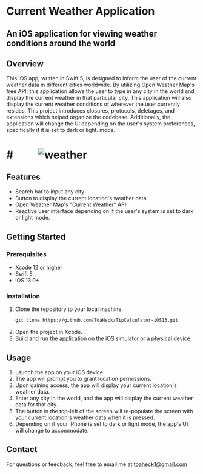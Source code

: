# Current Weather Application
## An iOS application for viewing weather conditions around the world

## Overview

This iOS app, written in Swift 5, is designed to inform the user of the current weather data in different cities worldwide. By utilizing Open Weather Map's free API, this application allows the user to type in any city in the world and display the current weather in that particular city. This application will also display the current weather conditions of wherever the user currently resides. This project introduces closures, protocols, deletages, and extensions which helped organize the codebase. Additionally, the application will change the UI depending on the user's system preferences, specifically if it is set to dark or light. mode.

# # &nbsp;&nbsp;&nbsp;&nbsp;&nbsp;&nbsp;&nbsp;&nbsp; ![weather](https://github.com/ToaHeck/Weather-App-iOS13/assets/91290295/8ddcfcd9-b39c-4985-a5c9-fbc9e4b6dc45)


## Features

- Search bar to input any city
- Button to display the current location's weather data
- Open Weather Map's "Current Weather" API
- Reactive user interface depending on if the user's system is set to dark or light mode.

## Getting Started

### Prerequisites

- Xcode 12 or higher
- Swift 5
- iOS 13.0+

### Installation

1. Clone the repository to your local machine.
   ```bash
   git clone https://github.com/ToaHeck/TipCalculator-iOS13.git  
2. Open the project in Xcode.
3. Build and run the application on the iOS simulator or a physical device.

## Usage

1. Launch the app on your iOS device.
2. The app will prompt you to grant location permissions.
3. Upon gaining access, the app will display your current location's weather data.
4. Enter any city in the world, and the app will display the current weather data for that city.
5. The button in the top-left of the screen will re-populate the screen with your current location's weather data when it is pressed.
6. Depending on if your iPhone is set to dark or light mode, the app's UI will change to accommodate.

## Contact

For questions or feedback, feel free to email me at toaheck1@gmail.com

